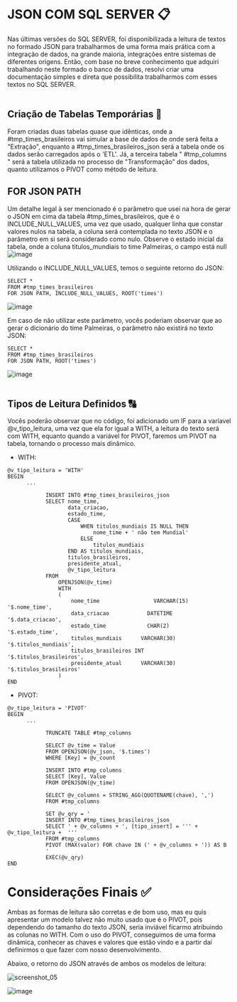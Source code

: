 # JSON COM SQL SERVER :clipboard:
Nas últimas versões do SQL SERVER, foi disponibilizada a leitura de textos no formado JSON para trabalharmos de uma forma mais prática com a integração de dados, na grande maioria, integrações entre sistemas de diferentes origens.
Então, com base no breve conhecimento que adquiri trabalhando neste formado o banco de dados, resolvi criar uma documentação simples e direta que possibilita trabalharmos com esses textos no SQL SERVER.
<br>
<br>
## Criação de Tabelas Temporárias :page_with_curl:
Foram criadas duas tabelas quase que idênticas, onde a #tmp_times_brasileiros vai simular a base de dados de onde será feita a "Extração", enquanto a #tmp_times_brasileiros_json será a tabela onde os dados serão carregados após o 'ETL'.
Já, a terceira tabela " #tmp_columns " será a tabela utilizada no processo de "Transformação" dos dados, quanto utilizamos o PIVOT como método de leitura. 

## FOR JSON PATH 
Um detalhe legal à ser mencionado é o parâmetro que usei na hora de gerar o JSON em cima da tabela #tmp_times_brasileiros, que é o INCLUDE_NULL_VALUES, uma vez que usado, qualquer linha que constar valores nulos na tabela, a coluna será contemplada no texto JSON e o parâmetro em si será considerado como nulo.
Observe o estado inicial da tabela, onde a coluna titulos_mundiais to time Palmeiras, o campo está null
![image](https://github.com/MuriloSchivinin/Lendo-JSON-com-SQL/assets/71531288/7d12754b-6f36-4c29-85b4-30aff6bc0f7b)

Utilizando o INCLUDE_NULL_VALUES, temos o seguinte retorno do JSON:
```
SELECT *
FROM #tmp_times_brasileiros
FOR JSON PATH, INCLUDE_NULL_VALUES, ROOT('times')
```
![image](https://github.com/MuriloSchivinin/Lendo-JSON-com-SQL/assets/71531288/dcead804-d0e6-401e-b194-9630f1f37307)

Em caso de não utilizar este parâmetro, vocês poderiam observar que ao gerar o dicionário do time Palmeiras, o parâmetro não existirá no texto JSON:
```
SELECT *
FROM #tmp_times_brasileiros
FOR JSON PATH, ROOT('times')
```
![image](https://github.com/MuriloSchivinin/Lendo-JSON-com-SQL/assets/71531288/aa4644c9-9049-4ee9-b38d-a2d19139da35)
<br>
<br>
## Tipos de Leitura Definidos :capital_abcd:
Vocês poderão observar que no código, foi adicionado um IF para a varíavel @v_tipo_leitura, uma vez que ela for igual a WITH, a leitura do texto será com WITH, equanto quando a variável for PIVOT, faremos um PIVOT na tabela, tornando o processo mais dinâmico.
- WITH:
```
@v_tipo_leitura = 'WITH'
BEGIN
      ...

			INSERT INTO #tmp_times_brasileiros_json
			SELECT nome_time,
				   data_criacao,
				   estado_time,
				   CASE
					   WHEN titulos_mundiais IS NULL THEN
						   nome_time + ' não tem Mundial'
					   ELSE
						   titulos_mundiais
				   END AS titulos_mundiais,
				   titulos_brasileiros,
				   presidente_atual,
				   @v_tipo_leitura
			FROM
				OPENJSON(@v_time)
				WITH
				(
					nome_time			      VARCHAR(15) '$.nome_time',
					data_criacao		    DATETIME	  '$.data_criacao',
					estado_time			    CHAR(2)		  '$.estado_time',
					titulos_mundiais	  VARCHAR(30) '$.titulos_mundiais',
					titulos_brasileiros INT			    '$.titulos_brasileiros',
					presidente_atual	  VARCHAR(30) '$.titulos_brasileiros'
				)
END
```
- PIVOT:
```
@v_tipo_leitura = 'PIVOT'
BEGIN
      ...

			TRUNCATE TABLE #tmp_columns

			SELECT @v_time = Value
			FROM OPENJSON(@v_json, '$.times')
			WHERE [Key] = @v_count

			INSERT INTO #tmp_columns
			SELECT [Key], Value
			FROM OPENJSON(@v_time)	

			SELECT @v_columns = STRING_AGG(QUOTENAME(chave), ',')
			FROM #tmp_columns

			SET @v_qry = '
			INSERT INTO #tmp_times_brasileiros_json
			SELECT ' + @v_columns + ', [tipo_insert] = ''' + @v_tipo_leitura +  '''  
			FROM #tmp_columns
			PIVOT (MAX(valor) FOR chave IN (' + @v_columns + ')) AS B
			'
			EXEC(@v_qry)
END
```

# Considerações Finais ✅
Ambas as formas de leitura são corretas e de bom uso, mas eu quis apresentar um modelo talvez não muito usado que é o PIVOT, pois dependendo do tamanho do texto JSON, seria inviável ficarmo atribuindo as colunas no WITH.
Com o uso do PIVOT, conseguimos de uma forma dinâmica, conhecer as chaves e valores que estão vindo e a partir daí definirmos o que fazer com nosso desenvolvimento. 

Abaixo, o retorno do JSON através de ambos os modelos de leitura:

![screenshot_05](https://github.com/MuriloSchivinin/Lendo-JSON-com-SQL/assets/71531288/f1854d49-cdf7-4165-b0a1-1639ad888829)

![image](https://github.com/MuriloSchivinin/Lendo-JSON-com-SQL/assets/71531288/26b2be93-9970-4b79-9918-827698415e2c)

